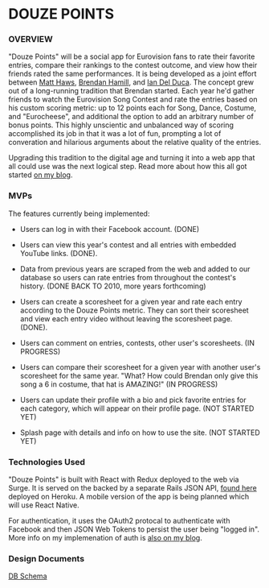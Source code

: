 # DOUZE POINTS

### OVERVIEW

"Douze Points" will be a social app for Eurovision fans to rate their favorite entries, compare their rankings to the contest outcome, and view how their friends rated the same performances. It is being developed as a joint effort between [Matt Haws](www.github.com/matthaws), [Brendan Hamill](www.github.com/bhammy), and [Ian Del Duca](www.github.com/LlanddewiLovesYou). The concept grew out of a long-running tradition that Brendan started. Each year he'd gather friends to watch the Eurovision Song Contest and rate the entries based on his custom scoring metric: up to 12 points each for Song, Dance, Costume, and "Eurocheese", and additional the option to add an arbitrary number of bonus points. This highly unscientic and unbalanced way of scoring accomplished its job in that it was a lot of fun, prompting a lot of converation and hilarious arguments about the relative quality of the entries. 

Upgrading this tradition to the digital age and turning it into a web app that all could use was the next logical step. Read more about how this all got started [on my blog](http://matthaws.com/the-blog/posts/eurovision-app-part-one).

### MVPs

The features currently being implemented: 

* Users can log in with their Facebook account. (DONE)

* Users can view this year's contest and all entries with embedded YouTube links. (DONE).

* Data from previous years are scraped from the web and added to our database so users can rate entries from throughout the contest's history. (DONE BACK TO 2010, more years forthcoming)

* Users can create a scoresheet for a given year and rate each entry according to the Douze Points metric. They can sort their scoresheet and view each entry video without leaving the scoresheet page. (DONE).

* Users can comment on entries, contests, other user's scoresheets. (IN PROGRESS)

* Users can compare their scoresheet for a given year with another user's scoresheet for the same year. "What? How could Brendan only give this song a 6 in costume, that hat is AMAZING!" (IN PROGRESS) 

* Users can update their profile with a bio and pick favorite entries for each category, which will appear on their profile page. (NOT STARTED YET) 

* Splash page with details and info on how to use the site. (NOT STARTED YET)

### Technologies Used

"Douze Points" is built with React with Redux deployed to the web via Surge. It is served on the backed by a separate Rails JSON API, [found here](www.github.com/matthaws/douze-points-api) deployed on Heroku. A mobile version of the app is being planned which will use React Native. 

For authentication, it uses the OAuth2 protocal to authenticate with Facebook and then JSON Web Tokens to persist the user being "logged in". More info on my implemenation of auth is [also on my blog](http://matthaws.com/the-blog/posts/eurovision-app-part-two).

### Design Documents

[DB Schema](https://sqldbm.com//Project/SQLServer/Share/3tyZ54y9xUaJokxKo69quw)
